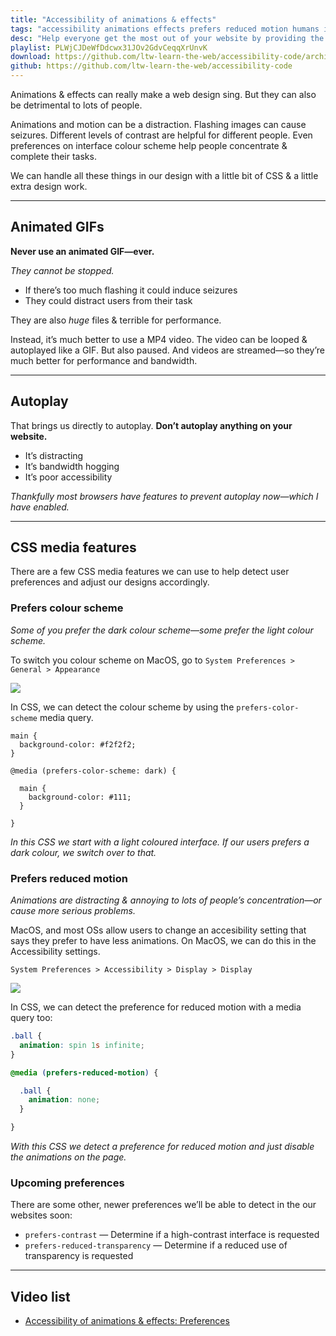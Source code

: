 ```yaml
---
title: "Accessibility of animations & effects"
tags: "accessibility animations effects prefers reduced motion humans impairments visual mobility dexterity auditory cognitive color blindness memory deafness transcript captions wai aria landmark roles skip links focus styles tools total validator screen readers VoiceOver braille"
desc: "Help everyone get the most out of your website by providing the best experience regardless of ability."
playlist: PLWjCJDeWfDdcwx31JOv2GdvCeqqXrUnvK
download: https://github.com/ltw-learn-the-web/accessibility-code/archive/master.zip
github: https://github.com/ltw-learn-the-web/accessibility-code
---
```


Animations & effects can really make a web design sing. But they can also be detrimental to lots of people.

Animations and motion can be a distraction. Flashing images can cause seizures. Different levels of contrast are helpful for different people. Even preferences on interface colour scheme help people concentrate & complete their tasks.

We can handle all these things in our design with a little bit of CSS & a little extra design work.

---

## Animated GIFs

**Never use an animated GIF—ever.**

*They cannot be stopped.*

- If there’s too much flashing it could induce seizures
- They could distract users from their task

They are also *huge* files & terrible for performance.

Instead, it’s much better to use a MP4 video. The video can be looped & autoplayed like a GIF. But also paused. And videos are streamed—so they’re much better for performance and bandwidth.

---

## Autoplay

That brings us directly to autoplay. **Don’t autoplay anything on your website.**

- It’s distracting
- It’s bandwidth hogging
- It’s poor accessibility

*Thankfully most browsers have features to prevent autoplay now—which I have enabled.*

---

## CSS media features

There are a few CSS media features we can use to help detect user preferences and adjust our designs accordingly.

### Prefers colour scheme

*Some of you prefer the dark colour scheme—some prefer the light colour scheme.*

To switch you colour scheme on MacOS, go to `System Preferences > General > Appearance`

![](color-scheme.jpg)

In CSS, we can detect the colour scheme by using the `prefers-color-scheme` media query.

```
main {
  background-color: #f2f2f2;
}

@media (prefers-color-scheme: dark) {

  main {
    background-color: #111;
  }

}
```

*In this CSS we start with a light coloured interface. If our users prefers a dark colour, we switch over to that.*

### Prefers reduced motion

*Animations are distracting & annoying to lots of people’s concentration—or cause more serious problems.*

MacOS, and most OSs allow users to change an accesibility setting that says they prefer to have less animations. On MacOS, we can do this in the Accessibility settings.

```
System Preferences > Accessibility > Display > Display
```

![](motion.jpg)

In CSS, we can detect the preference for reduced motion with a media query too:

```css
.ball {
  animation: spin 1s infinite;
}

@media (prefers-reduced-motion) {

  .ball {
    animation: none;
  }

}
```

*With this CSS we detect a preference for reduced motion and just disable the animations on the page.*

### Upcoming preferences

There are some other, newer preferences we’ll be able to detect in the our websites soon:

- `prefers-contrast` — Determine if a high-contrast interface is requested
- `prefers-reduced-transparency` — Determine if a reduced use of transparency is requested

---

## Video list

- [Accessibility of animations & effects: Preferences](https://www.youtube.com/watch?v=4i7EG01xBHQ&list=PLWjCJDeWfDdcwx31JOv2GdvCeqqXrUnvK&index=2&t=0s)
